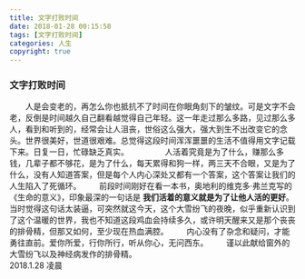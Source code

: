```yaml
---
title: 文字打败时间
date: 2018-01-28 00:15:58
tags: [文字打败时间]
categories: 人生
copyright: true
---
```

### 文字打败时间

　　人是会变老的，再怎么你也抵抗不了时间在你眼角刻下的皱纹。可是文字不会老，反倒是时间越久自己翻看越觉得自己年轻。这一年走过那么多路，见过那么多人，看到和听到的，经常会让人沮丧，世俗这么强大，强大到生不出改变它的念头。世界很美好，世道很艰难。总觉得这段时间浑浑噩噩的生活不值得用文字记载下来。日复一日，忙碌缺乏真实。
　　<!--more-->
　　人活着究竟是为了什么，赚那么多钱，几辈子都不够花，是为了什么，每天累得和狗一样，两三天不合眼，又是为了什么，没有人知道答案，但是每个人内心深处又都有一个答案，这个答案让我们的人生陷入了死循环。
　　前段时间刚好在看一本书，奥地利的维克多·弗兰克写的《生命的意义》，印象最深的一句话是 **我们活着的意义就是为了让他人活的更好**。当时觉得这句话太装逼，可突然就这今天，这个大雪纷飞的夜晚，似乎重新认识到了这个温暖的世界，我也不知道这段鸡血会持续多久，或许明天醒来又是那个丧丧的排骨精，但那又如何，至少现在热血满腔。
　　内心没有了杂念和疑问，才能勇往直前。爱你所爱，行你所行，听从你心，无问西东。
　　谨以此献给窗外的大雪纷飞以及神经病发作的排骨精。　　　
　　　　　　　　　　　　　　　　　2018.1.28 凌晨